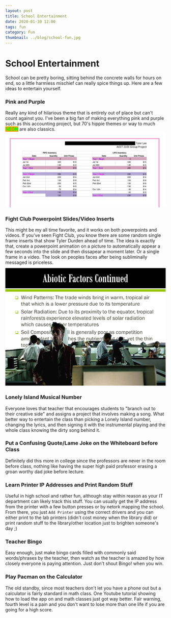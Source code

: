 ```yaml
---
layout: post
title: School Entertainment 
date: 2020-01-30 12:00
tags: fun
category: Fun
thumbnail: ../blog/school-fun.jpg
---
```



# School Entertainment
School can be pretty boring, sitting behind the concrete walls for hours on end, so a little harmless mischief can really spice things up. Here are a few ideas to entertain yourself.

### Pink and Purple
Really any kind of hilarious theme that is entirely out of place but can't count against you. I've been a big fan of making everything pink and purple such as this accounting project, but 70's hippie themes or way to much <strong style="color: lime; background: orange;">NEON</strong> are also classics.
![Pink and Purple](/assets/img/blog/school-fun/accounting.jpg)

### Fight Club Powerpoint Slides/Video Inserts
This might be my all time favorite, and it works on both powerpoints and videos. If you've seen Fight Club, you know there are some random single frame inserts that show Tyler Durden ahead of time. The idea is exactly that, create a powerpoint animation on a picture to automatically appear a few seconds into the slide and then dissapear a moment later. Or a single frame in a video. The look on peoples faces after being subliminally messaged is priceless.
![Fight Club](/assets/img/blog/school-fun/fight-club.jpg)

### Lonely Island Musical Number
Everyone loves that teacher that encourages students to "branch out to their creative side" and assigns a project that involves making a song. What better way to entertain the class than picking a Lonely Island number, changing the lyrics, and then signing it with the instrumental playing and the whole class knowing the dirty song behind it.

### Put a Confusing Quote/Lame Joke on the Whiteboard before Class
Definitely did this more in college since the professors are never in the room before class, nothing like having the super high paid professor erasing a groan worthy dad joke before lecture.

### Learn Printer IP Addresses and Print Random Stuff
Useful in high school and rather fun, although stay within reason as your IT department can likely track this stuff. You can usually get the IP address from the printer with a few button presses or by netork mapping the school. From there, you just `Add Printer` using the correct drivers and you can either print to the lab printers (didn't cost money when the library did) or print random stuff to the library/other location just to brighten someone's day ;)

### Teacher Bingo
Easy enough, just make bingo cards filled with commonly said words/phrases by the teacher, then watch as the teacher is amazed by how closely everyone is paying attention. Just don't shout Bingo! when you win.

### Play Pacman on the Calculator
The old standby, since most teachers don't let you have a phone out but a calculator is fairly standard in math class. One Youtube tutorial showing how to load the app on and math classes just got way better. Fair warning, fourth level is a pain and you don't want to lose more than one life if you are going for a high score.

<br>
